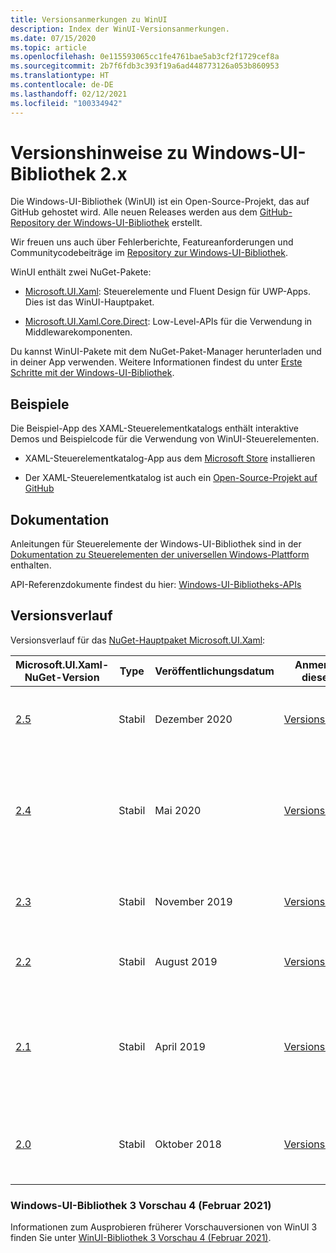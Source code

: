```yaml
---
title: Versionsanmerkungen zu WinUI
description: Index der WinUI-Versionsanmerkungen.
ms.date: 07/15/2020
ms.topic: article
ms.openlocfilehash: 0e115593065cc1fe4761bae5ab3cf2f1729cef8a
ms.sourcegitcommit: 2b7f6fdb3c393f19a6ad448773126a053b860953
ms.translationtype: HT
ms.contentlocale: de-DE
ms.lasthandoff: 02/12/2021
ms.locfileid: "100334942"
---
```

# <a name="windows-ui-library-2x-release-notes"></a>Versionshinweise zu Windows-UI-Bibliothek 2.x

Die Windows-UI-Bibliothek (WinUI) ist ein Open-Source-Projekt, das auf GitHub gehostet wird. Alle neuen Releases werden aus dem [GitHub-Repository der Windows-UI-Bibliothek](https://aka.ms/winui) erstellt.

Wir freuen uns auch über Fehlerberichte, Featureanforderungen und Communitycodebeiträge im [Repository zur Windows-UI-Bibliothek](https://aka.ms/winui).

WinUI enthält zwei NuGet-Pakete:

* [Microsoft.UI.Xaml](https://www.nuget.org/packages/Microsoft.UI.Xaml): Steuerelemente und Fluent Design für UWP-Apps. Dies ist das WinUI-Hauptpaket.

* [Microsoft.UI.Xaml.Core.Direct](https://www.nuget.org/packages/Microsoft.UI.Xaml.Core.Direct): Low-Level-APIs für die Verwendung in Middlewarekomponenten.

Du kannst WinUI-Pakete mit dem NuGet-Paket-Manager herunterladen und in deiner App verwenden. Weitere Informationen findest du unter [Erste Schritte mit der Windows-UI-Bibliothek](/uwp/toolkits/winui/getting-started).

## <a name="examples"></a>Beispiele

Die Beispiel-App des XAML-Steuerelementkatalogs enthält interaktive Demos und Beispielcode für die Verwendung von WinUI-Steuerelementen.

* XAML-Steuerelementkatalog-App aus dem [Microsoft Store](
https://www.microsoft.com/p/xaml-controls-gallery/9msvh128x2zt) installieren

* Der XAML-Steuerelementkatalog ist auch ein [Open-Source-Projekt auf GitHub](
https://github.com/Microsoft/Xaml-Controls-Gallery)

## <a name="documentation"></a>Dokumentation

Anleitungen für Steuerelemente der Windows-UI-Bibliothek sind in der [Dokumentation zu Steuerelementen der universellen Windows-Plattform](/windows/uwp/design/controls-and-patterns/) enthalten.

API-Referenzdokumente findest du hier: [Windows-UI-Bibliotheks-APIs](/windows/winui/api/)

## <a name="version-history"></a>Versionsverlauf

Versionsverlauf für das [NuGet-Hauptpaket Microsoft.UI.Xaml](https://www.nuget.org/packages/Microsoft.UI.Xaml):

| Microsoft.UI.Xaml-NuGet-Version | Type | Veröffentlichungsdatum | Anmerkungen zu dieser Version | Highlights |
| --- | --- | --- | --- | --- |
| [2.5](winui-2.5.md) | Stabil | Dezember 2020 | [Versionsanmerkungen](winui-2.5.md) | [InfoBar](winui-2.5.md#infobar), [Bestimmtes ProgressRing-Element](winui-2.5.md#determinate-progressring), [NavigationView FooterMenuItems](winui-2.5.md#navigationview-footermenuitems) |
| [2.4](winui-2.4.md) | Stabil | Mai 2020 | [Versionshinweise](winui-2.4.md) | [RadialGradientBrush](winui-2.4.md#radialgradientbrush), [ProgressRing](winui-2.4.md#progressring), [TabView-Updates](winui-2.4.md#tabview-updates), [Updates des dunklen Designs für die TextBox-Steuerelementfamilie](winui-2.4.md#dark-theme-updates-to-textbox-family-of-controls), [Hierarchische Navigation](winui-2.4.md#hierarchical-navigation)  |
| [2.3](winui-2.3.md) | Stabil | November 2019 | [Versionshinweise](winui-2.3.md) | [Visuelle Aktualisierung der Statusanzeige](winui-2.3.md#progress-bar-visual-refresh), [NumberBox](winui-2.3.md#numberbox), [RadioButtons](winui-2.3.md#radiobuttons) |
| [2.2](winui-2.2.md) | Stabil | August 2019 | [Versionshinweise](winui-2.2.md) | [TabView](winui-2.2.md#tabview), [NavigationView-Updates](winui-2.2.md#navigationview-updates), [Visueller Stil-Updates](winui-2.2.md#visual-style-updates)  |
| [2.1](winui-2.1.md) | Stabil | April 2019 | [Versionshinweise](winui-2.1.md) | **Erstes Open-Source-Release** aus [GitHub](https://github.com/microsoft/microsoft-ui-xaml). Enthält [ItemsRepeater](winui-2.1.md#itemsrepeater), [AnimatedVisualPlayer](winui-2.1.md#animatedvisualplayer), [TeachingTip](winui-2.1.md#teachingtip), [RadioMenuFlyoutItem](winui-2.1.md#radiomenuflyoutitem), [CompactDensity](winui-2.1.md#compactdensity), [Shadows](winui-2.1.md#shadows). |
| [2.0](winui-2.0.md) | Stabil | Oktober 2018 | [Versionshinweise](winui-2.0.md) | **Erstes Release**. Enthält offizielle native Fluent-Steuerelemente und Features für Windows UWP-Apps.  |

### <a name="windows-ui-library-3-preview-4-february-2021"></a>Windows-UI-Bibliothek 3 Vorschau 4 (Februar 2021)

Informationen zum Ausprobieren früherer Vorschauversionen von WinUI 3 finden Sie unter [WinUI-Bibliothek 3 Vorschau 4 (Februar 2021)](../../winui3/index.md).
